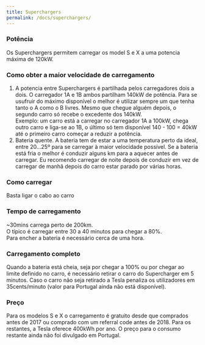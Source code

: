 ```yaml
---
title: Superchargers
permalink: /docs/superchargers/
---
```


### Potência
Os Superchargers permitem carregar os model S e X a uma potencia máxima de 120kW.

### Como obter a maior velocidade de carregamento

1. A potencia entre Superchargers é partilhada pelos carregadores dois a dois. O carregador 1A e 1B ambos partilham 140kW de potência. Para se usufruir do máximo disponível o melhor é utilizar sempre um que tenha tanto o A como o B livres. Mesmo que chegue alguém depois, o segundo carro só recebe o excedente dos 140kW. <br>Exemplo: um carro está a carregar no carregador 1A a 100kW, chega outro carro e liga-se ao 1B, o último só tem disponível 140 - 100 = 40kW até o primeiro carro começar a reduzir a potência.
2. Bateria quente. A bateria tem de estar a uma temperatura perto da ideal, entre 20…25º para se carregar à maior velocidade possível. Se a bateria está fria o melhor é conduzir alguns km para a aquecer antes de carregar. Eu recomendo carregar de noite depois de conduzir em vez de carregar de manhã depois do carro estar parado por várias horas.

### Como carregar
Basta ligar o cabo ao carro

### Tempo de carregamento
~30mins carrega perto de 200km.<br>
O típico é carregar entre 30 a 40 minutos para chegar a 80%.<br>
Para encher a bateria é necessário cerca de uma hora.

### Carregamento completo
Quando a bateria está cheia, seja por chegar a 100% ou por chegar ao limite definido no carro, é necessário retirar o carro do Supercharger em 5 minutos. Caso o carro não seja retirado a Tesla penaliza os utilizadores em 35cents/minuto (valor para Portugal ainda não está disponível).

### Preço
Para os modelos S e X o carregamento é gratuito desde que comprados antes de 2017 ou comprado com um referral code antes de 2018.
Para os restantes, a Tesla oferece 400kWh por ano. O preço para o consumo restante ainda não foi divulgado em Portugal.

